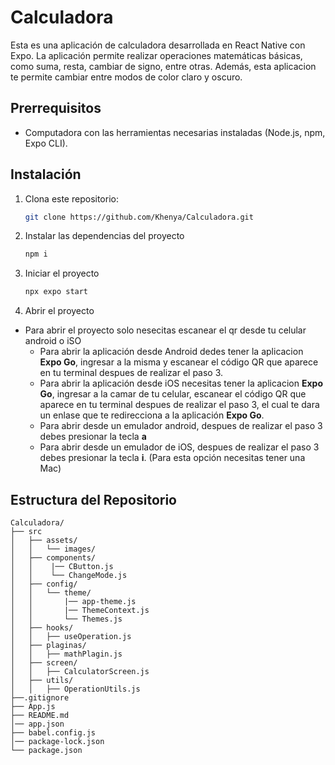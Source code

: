 # Calculadora
Esta es una aplicación de calculadora desarrollada en React Native con Expo. La aplicación permite realizar operaciones matemáticas básicas, como suma, resta, cambiar de signo, entre otras. Además, esta aplicacion te permite cambiar entre modos de color claro y oscuro.

## Prerrequisitos
- Computadora con las herramientas necesarias instaladas (Node.js, npm, Expo CLI).

## Instalación

1. Clona este repositorio:
   ```bash
   git clone https://github.com/Khenya/Calculadora.git

2. Instalar las dependencias del proyecto
   ```bash
   npm i
   ```
   
3. Iniciar el proyecto
    ```bash
   npx expo start
   ```

4. Abrir el proyecto
- Para abrir el proyecto solo nesecitas escanear el qr desde tu celular android o iSO 
  - Para abrir la aplicación desde Android dedes tener la aplicacion **Expo Go**, ingresar a la misma y escanear el código QR que aparece en tu terminal despues de realizar el paso 3.
  - Para abrir la aplicación desde iOS necesitas tener la aplicacion **Expo Go**, ingresar a la camar de tu celular, escanear el código QR que aparece en tu terminal despues de realizar el paso 3, el cual te dara un enlase que te redirecciona a la aplicación **Expo Go**.
  - Para abrir desde un emulador android, despues de realizar el paso 3 debes presionar la tecla **a**
  - Para abrir desde un emulador de iOS, despues de realizar el paso 3 debes presionar la tecla **i**. (Para esta opción necesitas tener una Mac)

## Estructura del Repositorio
```
Calculadora/
├── src
│   ├── assets/
│   │   └── images/
│   ├── components/
│   │    |── CButton.js
│   │    └── ChangeMode.js
│   ├── config/
│   │   └── theme/
│   │       |── app-theme.js
│   │       |── ThemeContext.js
│   │       └── Themes.js
│   ├── hooks/
│   │   ├── useOperation.js
│   ├── plaginas/
│   │   ├── mathPlagin.js
│   ├── screen/
│   │   ├── CalculatorScreen.js
│   ├── utils/
│   │   ├── OperationUtils.js
├──.gitignore
├── App.js
├── README.md
│── app.json
├── babel.config.js
│── package-lock.json
└── package.json
```

